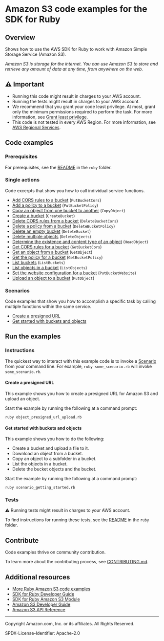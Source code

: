 <!--Generated by WRITEME on 2023-05-18 22:33:59.348394 (UTC)-->
# Amazon S3 code examples for the SDK for Ruby

## Overview

Shows how to use the AWS SDK for Ruby to work with Amazon Simple Storage Service (Amazon S3).

<!--custom.overview.start-->
<!--custom.overview.end-->

*Amazon S3 is storage for the internet. You can use Amazon S3 to store and retrieve any amount of data at any time, from anywhere on the web.*

## ⚠ Important

* Running this code might result in charges to your AWS account.
* Running the tests might result in charges to your AWS account.
* We recommend that you grant your code least privilege. At most, grant only the minimum permissions required to perform the task. For more information, see [Grant least privilege](https://docs.aws.amazon.com/IAM/latest/UserGuide/best-practices.html#grant-least-privilege).
* This code is not tested in every AWS Region. For more information, see [AWS Regional Services](https://aws.amazon.com/about-aws/global-infrastructure/regional-product-services).

<!--custom.important.start-->
<!--custom.important.end-->

## Code examples

### Prerequisites

For prerequisites, see the [README](../../README.md#Prerequisites) in the `ruby` folder.


<!--custom.prerequisites.start-->
<!--custom.prerequisites.end-->

### Single actions

Code excerpts that show you how to call individual service functions.

* [Add CORS rules to a bucket](bucket_cors.rb#L34) (`PutBucketCors`)
* [Add a policy to a bucket](bucket_policy.rb#L36) (`PutBucketPolicy`)
* [Copy an object from one bucket to another](object_copy.rb#L8) (`CopyObject`)
* [Create a bucket](bucket_create.rb#L8) (`CreateBucket`)
* [Delete CORS rules from a bucket](bucket_cors.rb#L60) (`DeleteBucketCors`)
* [Delete a policy from a bucket](bucket_policy.rb#L48) (`DeleteBucketPolicy`)
* [Delete an empty bucket](scenario_getting_started.rb#L125) (`DeleteBucket`)
* [Delete multiple objects](scenario_getting_started.rb#L124) (`DeleteObjects`)
* [Determine the existence and content type of an object](object_exists.rb#L8) (`HeadObject`)
* [Get CORS rules for a bucket](bucket_cors.rb#L22) (`GetBucketCors`)
* [Get an object from a bucket](object_get.rb#L8) (`GetObject`)
* [Get the policy for a bucket](bucket_policy.rb#L23) (`GetBucketPolicy`)
* [List buckets](bucket_list.rb#L8) (`ListBuckets`)
* [List objects in a bucket](bucket_list_objects.rb#L8) (`ListObjects`)
* [Set the website configuration for a bucket](bucket_put_website.rb#L8) (`PutBucketWebsite`)
* [Upload an object to a bucket](object_upload_file.rb#L8) (`PutObject`)

### Scenarios

Code examples that show you how to accomplish a specific task by calling multiple
functions within the same service.

* [Create a presigned URL](object_presigned_url_upload.rb) 
* [Get started with buckets and objects](scenario_getting_started.rb) 

## Run the examples

### Instructions


<!--custom.instructions.start-->
The quickest way to interact with this example code is to invoke a [Scenario](#Scenarios) from your command line. For example, `ruby some_scenario.rb` will invoke `some_scenario.rb`.
<!--custom.instructions.end-->



#### Create a presigned URL

This example shows you how to create a presigned URL for Amazon S3 and upload an object.


<!--custom.scenario_prereqs.s3_Scenario_PresignedUrl.start-->
<!--custom.scenario_prereqs.s3_Scenario_PresignedUrl.end-->

Start the example by running the following at a command prompt:

```
ruby object_presigned_url_upload.rb
```

<!--custom.scenarios.s3_Scenario_PresignedUrl.start-->
<!--custom.scenarios.s3_Scenario_PresignedUrl.end-->

#### Get started with buckets and objects

This example shows you how to do the following:

* Create a bucket and upload a file to it.
* Download an object from a bucket.
* Copy an object to a subfolder in a bucket.
* List the objects in a bucket.
* Delete the bucket objects and the bucket.

<!--custom.scenario_prereqs.s3_Scenario_GettingStarted.start-->
<!--custom.scenario_prereqs.s3_Scenario_GettingStarted.end-->

Start the example by running the following at a command prompt:

```
ruby scenario_getting_started.rb
```

<!--custom.scenarios.s3_Scenario_GettingStarted.start-->
<!--custom.scenarios.s3_Scenario_GettingStarted.end-->

### Tests

⚠ Running tests might result in charges to your AWS account.


To find instructions for running these tests, see the [README](../../README.md#Tests)
in the `ruby` folder.



<!--custom.tests.start-->

## Contribute
Code examples thrive on community contribution.

To learn more about the contributing process, see [CONTRIBUTING.md](../../../CONTRIBUTING.md).
<!--custom.tests.end-->

## Additional resources

<!--custom.resources.start-->
* [More Ruby Amazon S3 code examples](https://docs.aws.amazon.com/sdk-for-ruby/v3/developer-guide/ruby_s3_code_examples.html)
* [SDK for Ruby Developer Guide](https://aws.amazon.com/developer/language/ruby/)
* [SDK for Ruby Amazon S3 Module](https://docs.aws.amazon.com/sdk-for-ruby/v3/api/Aws/S3.html)
* [Amazon S3 Developer Guide](https://docs.aws.amazon.com/AmazonS3/latest/userguide/Welcome.html)
* [Amazon S3 API Reference](https://docs.aws.amazon.com/AmazonS3/latest/API/Welcome.html)
<!--custom.resources.end-->

---

Copyright Amazon.com, Inc. or its affiliates. All Rights Reserved.

SPDX-License-Identifier: Apache-2.0